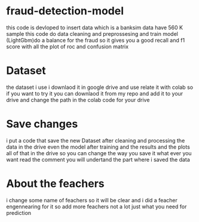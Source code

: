 # fraud-detection-model
this code is devloped to  insert data which is a banksim data have 560 K sample  this code do  data cleaning and preprossesing and  train model (LightGbm)do a balance for the fraud so it gives you a good recall and f1 score with all the plot of roc and confusion matrix
# Dataset
the dataset i use i downlaod it in google drive  and use relate it with colab so if you want to try it you can downlaod it from my repo and add it to your drive and change the path in the colab code for your drive 
# Save changes
i put a code that save the new Dataset after cleaning and processing the data in the drive even the model after training and the results and the plots all of that in the drive so you can change the way you save it what ever you want read the comment you will undertand the part where  i saved the data
# About the feachers
i change some name of feachers so it will be clear and i did a feacher engennearing for it so add more feachers not a lot just what you need for prediction
